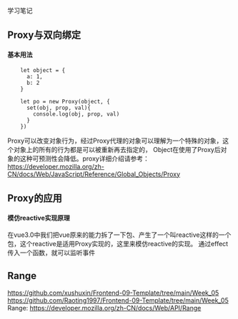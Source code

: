 学习笔记
## Proxy与双向绑定
#### 基本用法
```
    let object = {
      a: 1,
      b: 2
    }

    let po = new Proxy(object, {
      set(obj, prop, val){
        console.log(obj, prop, val)
      }
    })
```
Proxy可以改变对象行为，经过Proxy代理的对象可以理解为一个特殊的对象，这个对象上的所有的行为都是可以被重新再去指定的， Object在使用了Proxy后对象的这种可预测性会降低。proxy详细介绍请参考：
https://developer.mozilla.org/zh-CN/docs/Web/JavaScript/Reference/Global_Objects/Proxy

## Proxy的应用
#### 模仿reactive实现原理
在vue3.0中我们把vue原来的能力拆了一下包、产生了一个叫reactive这样的一个包，这个reactive是适用Proxy实现的，这里来模仿reactive的实现。
通过effect传入一个函数，就可以监听事件

## Range 
https://github.com/xushuxin/Frontend-09-Template/tree/main/Week_05
https://github.com/Raoting1997/Frontend-09-Template/tree/main/Week_05
Range: https://developer.mozilla.org/zh-CN/docs/Web/API/Range
